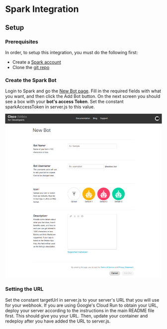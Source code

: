 # Spark Integration

## Setup

### Prerequisites

In order, to setup this integration, you must do the following first:
- Create a [Spark account](https://teams.webex.com/signin)
- Clone the [git repo](https://OUR_GIT_REPO)

### Create the Spark Bot

Login to Spark and go the
[New Bot page](https://developer.webex.com/my-apps/new/bot). Fill in the
required fields with what you want, and then click the Add Bot button. On the
next screen you should see a box with your __bot's access Token__. Set the
constant sparkAccessToken in server.js to this value.

![alt text](images/spark-create-the-spark-bot.png)

### Setting the URL

Set the constant targetUrl in server.js to your server's URL that you will use
for your webhook. If you are using Google's Cloud Run to obtain your URL, deploy
your server according to the instructions in the main README file first. This
should give you your URL. Then, update your container and redeploy after you
have added the URL to server.js.